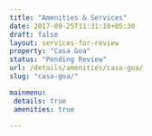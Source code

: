 ```yaml
---
title: "Amenities & Services"
date: 2017-09-25T11:31:18+05:30
draft: false
layout: services-for-review
property: "Casa Goa"
status: "Pending Review"
url: /details/amenities/casa-goa/
slug: "casa-goa/"

mainmenu:
 details: true
 amenities: true

---
```


